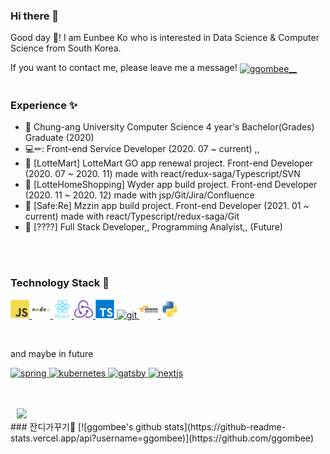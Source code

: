 ### Hi there 👋

Good day 🙂! 
I am Eunbee Ko who is interested in Data Science & Computer Science from South Korea.

If you want to contact me, please leave me a message!
<a href="https://instagram.com/ggombee__" target="blank"><img align="center" src="https://cdn.jsdelivr.net/npm/simple-icons@3.0.1/icons/instagram.svg" alt="ggombee__" height="20" width="20" /></a>
<br/>
 <br/>
   
### Experience ✨

- :school: Chung-ang University Computer Science 4 year's Bachelor(Grades) Graduate (2020)
- 💻✏: Front-end Service Developer (2020. 07 ~ current) ,,
- :office: [LotteMart] LotteMart GO app renewal project. Front-end Developer (2020. 07 ~ 2020. 11)
made with react/redux-saga/Typescript/SVN
- :office: [LotteHomeShopping] Wyder app build project. Front-end Developer (2020. 11 ~ 2020. 12)
made with jsp/Git/Jira/Confluence
- :office: [Safe:Re] Mzzin app build project. Front-end Developer (2021. 01 ~ current)
made with react/Typescript/redux-saga/Git
- :office: [????] Full Stack Developer,, Programming Analyist,, (Future)
<br/>
 <br/>
   
### Technology Stack 🔭
<p align="left">  
  <a href="https://developer.mozilla.org/en-US/docs/Web/JavaScript" target="_blank"> 
    <img src="https://raw.githubusercontent.com/devicons/devicon/master/icons/javascript/javascript-original.svg" alt="javascript" width="30" height="30"/> 
  </a> 
  <a href="https://nodejs.org" target="_blank"> 
    <img src="https://raw.githubusercontent.com/devicons/devicon/master/icons/nodejs/nodejs-original-wordmark.svg" alt="nodejs" width="30" height="30"/>
  </a>
  <a href="https://reactjs.org/" target="_blank"> 
    <img src="https://raw.githubusercontent.com/devicons/devicon/master/icons/react/react-original-wordmark.svg" alt="react" width="30" height="30"/>
  </a>
  <a href="https://redux.js.org" target="_blank">
    <img src="https://raw.githubusercontent.com/devicons/devicon/master/icons/redux/redux-original.svg" alt="redux" width="30" height="30"/>
  </a> 
  <a href="https://www.typescriptlang.org/" target="_blank"> 
    <img src="https://raw.githubusercontent.com/devicons/devicon/master/icons/typescript/typescript-original.svg" alt="typescript" width="30" height="30"/>
  </a>
  <a href="https://git-scm.com/" target="_blank">
<img src="https://www.vectorlogo.zone/logos/git-scm/git-scm-icon.svg" alt="git" width="30" height="30"/>
</a> 
   <a href="https://aws.amazon.com" target="_blank"> 
    <img src="https://raw.githubusercontent.com/devicons/devicon/master/icons/amazonwebservices/amazonwebservices-original-wordmark.svg" alt="aws" width="30" height="30"/>         </a>
  <a href="https://www.python.org" target="_blank">
    <img src="https://raw.githubusercontent.com/devicons/devicon/master/icons/python/python-original.svg" alt="python" width="30" height="30"/>
  </a>
</p>
    <br/>
   
and maybe in future
<p align="left">  
  <a href="https://spring.io/" target="_blank">
    <img src="https://www.vectorlogo.zone/logos/springio/springio-icon.svg" alt="spring" width="30" height="30"/> 
  </a>
  <a href="https://kubernetes.io" target="_blank"> 
    <img src="https://www.vectorlogo.zone/logos/kubernetes/kubernetes-icon.svg" alt="kubernetes" width="30" height="30"/> 
  </a>
  <a href="https://www.gatsbyjs.com/" target="_blank">
    <img src="https://www.vectorlogo.zone/logos/gatsbyjs/gatsbyjs-icon.svg" alt="gatsby" width="30" height="30"/>
  </a>
  <a href="https://nextjs.org/" target="_blank"> 
    <img src="https://cdn.worldvectorlogo.com/logos/nextjs-3.svg" alt="nextjs" width="30" height="30"/> 
  </a> 
</p> 
<br/>
 <br/>
   

<div>
    <img 
        src="https://hits.seeyoufarm.com/api/count/incr/badge.svg?url=https%3A%2F%2Fgithub.com%2Fggombee"
        style="height : auto; margin-left : 10px; margin-right : 10px;"/>
</div>
### 잔디가꾸기🌱
[![ggombee's github stats](https://github-readme-stats.vercel.app/api?username=ggombee)](https://github.com/ggombee)


<!--
![Python](https://img.shields.io/badge/Python-00FFFF)
![Spring](https://img.shields.io/badge/Spring-00FF7F)
![Vuejs](https://img.shields.io/badge/Vuejs-4fc08d)
![Nestjs](https://img.shields.io/badge/Nestjs-ea2845)
![React](https://img.shields.io/badge/React-5F00FF)
![javascript](https://img.shields.io/badge/Javascript-FFE400)
![typescript](https://img.shields.io/badge/Typescript-0054FF)
![Nodejs](https://img.shields.io/badge/Nodejs-43853d)
 
<a href="https://unity.com/" target="_blank">
    <img src="https://www.vectorlogo.zone/logos/unity3d/unity3d-icon.svg" alt="unity" width="40" height="40"/> 
  </a>
 <a href="https://www.jenkins.io" target="_blank"> 
    <img src="https://www.vectorlogo.zone/logos/jenkins/jenkins-icon.svg" alt="jenkins" width="40" height="40"/> 
  </a> 

<a href="https://getbootstrap.com" target="_blank">
<img src="https://raw.githubusercontent.com/devicons/devicon/master/icons/bootstrap/bootstrap-plain-wordmark.svg" alt="bootstrap" width="40" height="40"/> 
</a> 
<a href="https://www.w3schools.com/css/" target="_blank">
<img src="https://raw.githubusercontent.com/devicons/devicon/master/icons/css3/css3-original-wordmark.svg" alt="css3" width="40" height="40"/>
</a>
 
<a href="https://www.w3.org/html/" target="_blank">
<img src="https://raw.githubusercontent.com/devicons/devicon/master/icons/html5/html5-original-wordmark.svg" alt="html5" width="40" height="40"/> 
</a> 
![AWS](https://img.shields.io/badge/AWS-8A2BE2)

Here are some ideas to get you started:

- 🔭 I’m currently working on ...
- 🌱 I’m currently learning ...
- 👯 I’m looking to collaborate on ...
- 🤔 I’m looking for help with ...
- 💬 Ask me about ...
- 📫 How to reach me: ...
- 😄 Pronouns: ...
- ⚡ Fun fact: ...
-->
